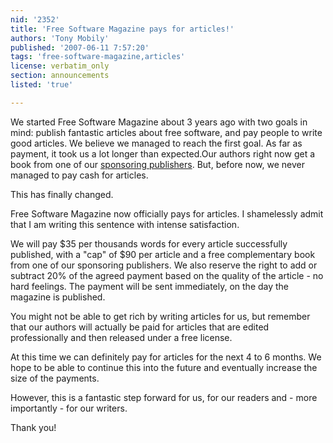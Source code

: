 ```yaml
---
nid: '2352'
title: 'Free Software Magazine pays for articles!'
authors: 'Tony Mobily'
published: '2007-06-11 7:57:20'
tags: 'free-software-magazine,articles'
license: verbatim_only
section: announcements
listed: 'true'

---
```

We started Free Software Magazine about 3 years ago with two goals in mind: publish fantastic articles about free software, and pay people to write good articles. We believe we managed to reach the first goal. As far as payment, it took us a lot longer than expected.Our authors right now get a book from one of our [sponsoring publishers](/sponsors). But, before now, we never managed to pay cash for articles.

This has finally changed.

Free Software Magazine now officially pays for articles. I shamelessly admit that I am writing this sentence with intense satisfaction.

We will pay $35 per thousands words for every article successfully published, with a "cap" of $90 per article and a free complementary book from one of our sponsoring publishers. We also reserve the right to add or subtract 20% of the agreed payment based on the quality of the article - no hard feelings. The payment will be sent immediately, on the day the magazine is published.

You might not be able to get rich by writing articles for us, but remember that our authors will actually be paid for articles that are edited professionally and then released under a free license.

At this time we can definitely pay for articles for the next 4 to 6 months. We hope to be able to continue this into the future and eventually increase the size of the payments.

However, this is a fantastic step forward for us, for our readers and - more importantly - for our writers.

Thank you!

